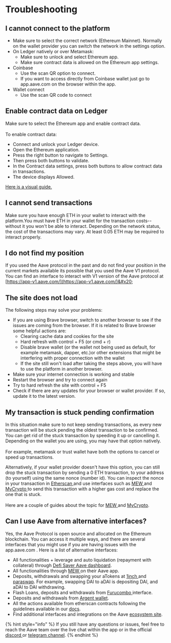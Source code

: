 # Troubleshooting

## I cannot connect to the platform

* Make sure to select the correct network (Ethereum Mainnet). Normally on the wallet provider you can switch the network in the settings option.
* On Ledger natively or over Metamask:
  * Make sure to unlock and select Ethereum app.
  * Make sure contract data is allowed on the Ethereum app settings.
* Coinbase
  * Use the scan QR option to connect.
  * If you want to access directly from Coinbase wallet just go to app.aave.com on the browser within the app.
* Wallet connect
  * Use the scan QR code to connect

## Enable contract data on Ledger

Make sure to select the Ethereum app and enable contract data.\
\
To enable contract data:

* Connect and unlock your Ledger device.&#x20;
* Open the Ethereum application.&#x20;
* Press the right button to navigate to Settings.&#x20;
* Then press both buttons to validate.&#x20;
* In the Contract data settings, press both buttons to allow contract data in transactions.&#x20;
* The device displays Allowed.

[Here is a visual guide.](https://teckers.co/uniswap-ledger/)

## I cannot send transactions

Make sure you have enough ETH in your wallet to interact with the platform.You must have ETH in your wallet for the transaction costs-- without it you won't be able to interact. Depending on the network status, the cost of the transactions may vary. At least 0.05 ETH may be required to interact properly.

## I do not find my position

If you used the Aave protocol in the past and do not find your position in the current markets available its possible that you used the Aave V1 protocol. You can find an interface to interact with V1 version of the Aave protocol at [https://app-v1.aave.com/](https://app-v1.aave.com/)&#x20;

## The site does not load

The following steps may solve your problems:

* If you are using Brave browser, switch to another browser to see if the issues are coming from the browser. If it is related to Brave browser some helpful actions are:
  * Clearing cache data and cookies for the site
  * Hard refresh with control + F5 (or cmd + r)
  * Disable brave wallet (or the wallet not being used as default, for example metamask, dapper, etc.)or other extensions that might be interfering with proper connection with the wallet
  * If the site still won't load after taking the steps above, you will have to use the platform in another browser.&#x20;
* Make sure your internet connection is working and stable
* Restart the browser and try to connect again
* Try to hard refresh the site with control + F5
* Check if there are any updates for your browser or wallet provider. If so, update it to the latest version.&#x20;

## My transaction is stuck pending confirmation

In this situation make sure to not keep sending transactions, as every new transaction will be stuck pending the oldest transaction to be confirmed. You can get rid of the stuck transaction by speeding it up or cancelling it. Depending on the wallet you are using, you may have that option natively.\
\
For example, metamask or trust wallet have both the options to cancel or speed up transactions.&#x20;

Alternatively, if your wallet provider doesn't have this option, you can still drop the stuck transaction by sending a 0 ETH transaction, to your address (to yourself) using the same nonce (number id). You can inspect the nonce in your transaction in [Etherscan ](https://etherscan.io)and use interfaces such as [MEW ](https://www.myetherwallet.com/)and [MyCrypto ](https://mycrypto.com/)to send this transaction with a higher gas cost and replace the one that is stuck. \
\
Here are a couple of guides about the topic for [MEW ](https://kb.myetherwallet.com/en/transactions/checking-or-replacing-a-tx-after-sending/)and [MyCrypto](https://support.mycrypto.com/how-to/sending/checking-or-replacing-a-transaction-after-it-has-been-sent).

## Can I use Aave from alternative interfaces?

Yes, the Aave Protocol is open source and allocated on the Ethereum blockchain. You can access it multiple ways, and there are several interfaces that you might use if you are having issues with the app.aave.com . Here is a list of alternative interfaces:

* All functionalities + leverage and auto liquidation (repayment with collateral) through [Defi Saver Aave dashboard](https://app.defisaver.com/aave).&#x20;
* All functionalities through [MEW ](https://www.myetherwallet.com/)on their Aave app.&#x20;
* Deposits, withdrawals and swapping your aTokens at [1inch ](https://1inch.exchange)and [paraswap](https://paraswap.io). For example, swapping DAI to aDAI is depositing DAI, and aDAI to DAI withdrawing.&#x20;
* Flash Loans, deposits and withdrawals from [Furucombo ](https://furucombo.app/)interface.&#x20;
* Deposits and withdrawals from [Argent wallet](https://www.argent.xyz/).&#x20;
* All the actions available from etherscan contracts following the guidelines available in our [docs](https://docs.aave.com/developers/).
* Find additional interfaces and integrations on the Aave [ecosystem site](https://aave.com/ecosystem).



{% hint style="info" %}
If you still have any questions or issues, feel free to reach the Aave team over the live chat within the app or in the official [discord ](https://aave.com/discord)or [telegram channel](https://t.me/Aavesome).&#x20;
{% endhint %}
